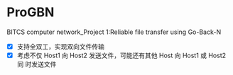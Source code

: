 # ProGBN
BITCS computer network_Project 1:Reliable file transfer using Go-Back-N

-[x] 支持全双工，实现双向文件传输
-[x] 考虑不仅 Host1 向 Host2 发送文件，可能还有其他 Host 向 Host1 或 Host2 同
时发送文件
